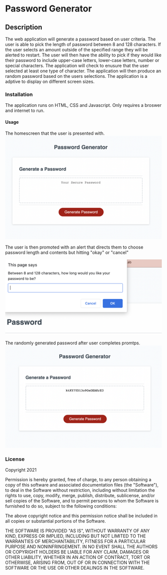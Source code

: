 # Password Generator

## Description

The web application will generate a password based on user criteria. The user is able to pick the length of password between 8 and 128 characters. If the user selects an amount outside of the specified range they will be alerted to restart. The user will then have the ability to pick if they would like their password to include upper-case letters, lower-case letters, number or special characters. The application will check to enusure that the user selected at least one type of character. The application will then produce an random password based on the users selections. The application is a adptive to display on different screen sizes.

### Installation

The application runs on HTML, CSS and Javascript. Only requires a broswer and internet to run.

#### Usage

The homescreen that the user is presented with.
![Box with words password generator and textbox](Assets/Images/Homescreen.png)

The user is then promoted with an alert that directs them to choose password length and contents but hitting "okay" or "cancel"

![alert with message for user to pick characters](Assets/Images/alert.png)

The randomly generated password after user completes promtps.
![screen with randomly generated password](Assets/Images/withpass.png)

### License

Copyright 2021

Permission is hereby granted, free of charge, to any person obtaining a copy of this software and associated documentation files (the "Software"), to deal in the Software without restriction, including without limitation the rights to use, copy, modify, merge, publish, distribute, sublicense, and/or sell copies of the Software, and to permit persons to whom the Software is furnished to do so, subject to the following conditions:

The above copyright notice and this permission notice shall be included in all copies or substantial portions of the Software.

THE SOFTWARE IS PROVIDED "AS IS", WITHOUT WARRANTY OF ANY KIND, EXPRESS OR IMPLIED, INCLUDING BUT NOT LIMITED TO THE WARRANTIES OF MERCHANTABILITY, FITNESS FOR A PARTICULAR PURPOSE AND NONINFRINGEMENT. IN NO EVENT SHALL THE AUTHORS OR COPYRIGHT HOLDERS BE LIABLE FOR ANY CLAIM, DAMAGES OR OTHER LIABILITY, WHETHER IN AN ACTION OF CONTRACT, TORT OR OTHERWISE, ARISING FROM, OUT OF OR IN CONNECTION WITH THE SOFTWARE OR THE USE OR OTHER DEALINGS IN THE SOFTWARE.
